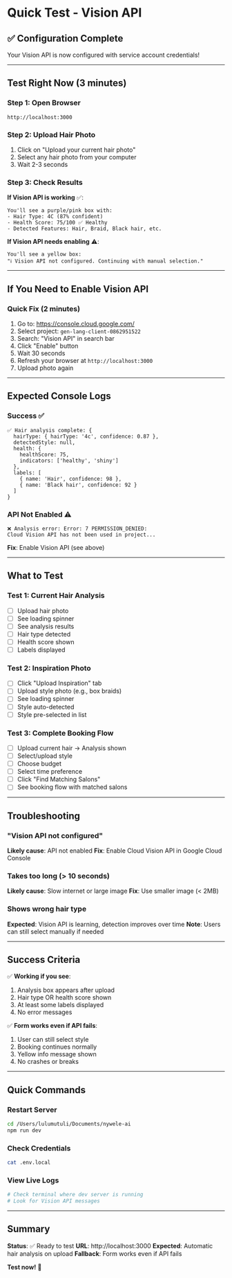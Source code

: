 # Quick Test - Vision API

## ✅ Configuration Complete

Your Vision API is now configured with service account credentials!

---

## Test Right Now (3 minutes)

### Step 1: Open Browser

```
http://localhost:3000
```

### Step 2: Upload Hair Photo

1. Click on "Upload your current hair photo"
2. Select any hair photo from your computer
3. Wait 2-3 seconds

### Step 3: Check Results

**If Vision API is working** ✅:

```
You'll see a purple/pink box with:
- Hair Type: 4C (87% confident)
- Health Score: 75/100 ✅ Healthy
- Detected Features: Hair, Braid, Black hair, etc.
```

**If Vision API needs enabling** ⚠️:

```
You'll see a yellow box:
"ℹ️ Vision API not configured. Continuing with manual selection."
```

---

## If You Need to Enable Vision API

### Quick Fix (2 minutes)

1. Go to: https://console.cloud.google.com/
2. Select project: `gen-lang-client-0862951522`
3. Search: "Vision API" in search bar
4. Click "Enable" button
5. Wait 30 seconds
6. Refresh your browser at `http://localhost:3000`
7. Upload photo again

---

## Expected Console Logs

### Success ✅

```
✅ Hair analysis complete: {
  hairType: { hairType: '4c', confidence: 0.87 },
  detectedStyle: null,
  health: {
    healthScore: 75,
    indicators: ['healthy', 'shiny']
  },
  labels: [
    { name: 'Hair', confidence: 98 },
    { name: 'Black hair', confidence: 92 }
  ]
}
```

### API Not Enabled ⚠️

```
❌ Analysis error: Error: 7 PERMISSION_DENIED:
Cloud Vision API has not been used in project...
```

**Fix**: Enable Vision API (see above)

---

## What to Test

### Test 1: Current Hair Analysis

- [ ] Upload hair photo
- [ ] See loading spinner
- [ ] See analysis results
- [ ] Hair type detected
- [ ] Health score shown
- [ ] Labels displayed

### Test 2: Inspiration Photo

- [ ] Click "Upload Inspiration" tab
- [ ] Upload style photo (e.g., box braids)
- [ ] See loading spinner
- [ ] Style auto-detected
- [ ] Style pre-selected in list

### Test 3: Complete Booking Flow

- [ ] Upload current hair → Analysis shown
- [ ] Select/upload style
- [ ] Choose budget
- [ ] Select time preference
- [ ] Click "Find Matching Salons"
- [ ] See booking flow with matched salons

---

## Troubleshooting

### "Vision API not configured"

**Likely cause**: API not enabled
**Fix**: Enable Cloud Vision API in Google Cloud Console

### Takes too long (> 10 seconds)

**Likely cause**: Slow internet or large image
**Fix**: Use smaller image (< 2MB)

### Shows wrong hair type

**Expected**: Vision API is learning, detection improves over time
**Note**: Users can still select manually if needed

---

## Success Criteria

✅ **Working if you see**:

1. Analysis box appears after upload
2. Hair type OR health score shown
3. At least some labels displayed
4. No error messages

✅ **Form works even if API fails**:

1. User can still select style
2. Booking continues normally
3. Yellow info message shown
4. No crashes or breaks

---

## Quick Commands

### Restart Server

```bash
cd /Users/lulumutuli/Documents/nywele-ai
npm run dev
```

### Check Credentials

```bash
cat .env.local
```

### View Live Logs

```bash
# Check terminal where dev server is running
# Look for Vision API messages
```

---

## Summary

**Status**: ✅ Ready to test
**URL**: http://localhost:3000
**Expected**: Automatic hair analysis on upload
**Fallback**: Form works even if API fails

**Test now!** 🎉
